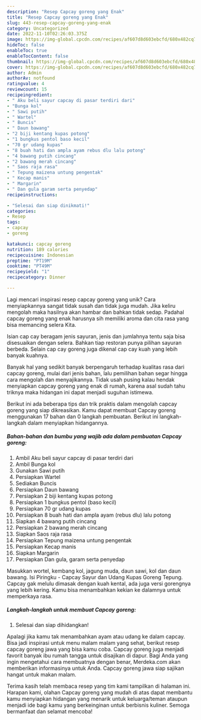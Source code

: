 ```yaml
---
description: "Resep Capcay goreng yang Enak"
title: "Resep Capcay goreng yang Enak"
slug: 443-resep-capcay-goreng-yang-enak
category: Uncategorized
date: 2022-11-10T02:26:03.375Z
image: https://img-global.cpcdn.com/recipes/af607d8d603ebcfd/680x482cq70/capcay-goreng-foto-resep-utama.jpg
hideToc: false
enableToc: true
enableTocContent: false
thumbnail: https://img-global.cpcdn.com/recipes/af607d8d603ebcfd/680x482cq70/capcay-goreng-foto-resep-utama.jpg
cover: https://img-global.cpcdn.com/recipes/af607d8d603ebcfd/680x482cq70/capcay-goreng-foto-resep-utama.jpg
author: Admin
authorAv: notfound
ratingvalue: 4
reviewcount: 15
recipeingredient:
- " Aku beli sayur capcay di pasar terdiri dari"
- "Bunga kol"
- " Sawi putih"
- " Wartel"
- " Buncis"
- " Daun bawang"
- "2 biji kentang kupas potong"
- "1 bungkus pentol baso kecil"
- "70 gr udang kupas"
- "8 buah hati dan ampla ayam rebus dlu lalu potong"
- "4 bawang putih cincang"
- "2 bawang merah cincang"
- " Saos raja rasa"
- " Tepung maizena untung pengentak"
- " Kecap manis"
- " Margarin"
- " Dan gula garam serta penyedap"
recipeinstructions:

- "Selesai dan siap dinikmati!"
categories:
- Resep
tags:
- capcay
- goreng

katakunci: capcay goreng 
nutrition: 189 calories
recipecuisine: Indonesian
preptime: "PT19M"
cooktime: "PT49M"
recipeyield: "1"
recipecategory: Dinner

---
```





Lagi mencari inspirasi resep capcay goreng yang unik? Cara menyiapkannya sangat tidak susah dan tidak juga mudah. Jika keliru mengolah maka hasilnya akan hambar dan bahkan tidak sedap. Padahal capcay goreng yang enak harusnya sih memiliki aroma dan cita rasa yang bisa memancing selera Kita.





Isian cap cay beragam jenis sayuran, jenis dan jumlahnya tentu saja bisa disesuaikan dengan selera. Bahkan tiap restoran punya pilihan sayuran berbeda. Selain cap cay goreng juga dikenal cap cay kuah yang lebih banyak kuahnya.

Banyak hal yang sedikit banyak berpengaruh terhadap kualitas rasa dari capcay goreng, mulai dari jenis bahan, lalu pemilihan bahan segar hingga cara mengolah dan menyajikannya. Tidak usah pusing kalau hendak menyiapkan capcay goreng yang enak di rumah, karena asal sudah tahu triknya maka hidangan ini dapat menjadi suguhan istimewa.






Berikut ini ada beberapa tips dan trik praktis dalam mengolah capcay goreng yang siap dikreasikan. Kamu dapat membuat Capcay goreng menggunakan 17 bahan dan 0 langkah pembuatan. Berikut ini langkah-langkah dalam menyiapkan hidangannya.

<!--inarticleads1-->

##### Bahan-bahan dan bumbu yang wajib ada dalam pembuatan Capcay goreng:

1. Ambil  Aku beli sayur capcay di pasar terdiri dari
1. Ambil Bunga kol
1. Gunakan  Sawi putih
1. Persiapkan  Wartel
1. Sediakan  Buncis
1. Persiapkan  Daun bawang
1. Persiapkan 2 biji kentang kupas potong
1. Persiapkan 1 bungkus pentol (baso kecil)
1. Persiapkan 70 gr udang kupas
1. Persiapkan 8 buah hati dan ampla ayam (rebus dlu) lalu potong
1. Siapkan 4 bawang putih cincang
1. Persiapkan 2 bawang merah cincang
1. Siapkan  Saos raja rasa
1. Persiapkan  Tepung maizena untung pengentak
1. Persiapkan  Kecap manis
1. Siapkan  Margarin
1. Persiapkan  Dan gula, garam serta penyedap


Masukkan wortel, kembang kol, jagung muda, daun sawi, kol dan daun bawang. Isi Piringku - Capcay Sayur dan Udang Kupas Goreng Tepung. Capcay gak melulu dimasak dengan kuah kental, ada juga versi gorengnya yang lebih kering. Kamu bisa menambahkan kekian ke dalamnya untuk memperkaya rasa. 

<!--inarticleads2-->

##### Langkah-langkah untuk membuat Capcay goreng:


1. Selesai dan siap dihidangkan!

Apalagi jika kamu tak menambahkan ayam atau udang ke dalam capcay. Bisa jadi inspirasi untuk menu malam malam yang sehat, berikut resep capcay goreng jawa yang bisa kamu coba. Capcay goreng juga menjadi favorit banyak ibu rumah tangga untuk disajikan di dapur. Bagi Anda yang ingin mengetahui cara membuatnya dengan benar, Merdeka.com akan memberikan informasinya untuk Anda. Capcay goreng jawa siap sajikan hangat untuk makan malam. 

Terima kasih telah membaca resep yang tim kami tampilkan di halaman ini. Harapan kami, olahan Capcay goreng yang mudah di atas dapat membantu kamu menyiapkan hidangan yang menarik untuk keluarga/teman ataupun menjadi ide bagi kamu yang berkeinginan untuk berbisnis kuliner. Semoga bermanfaat dan selamat mencoba!
